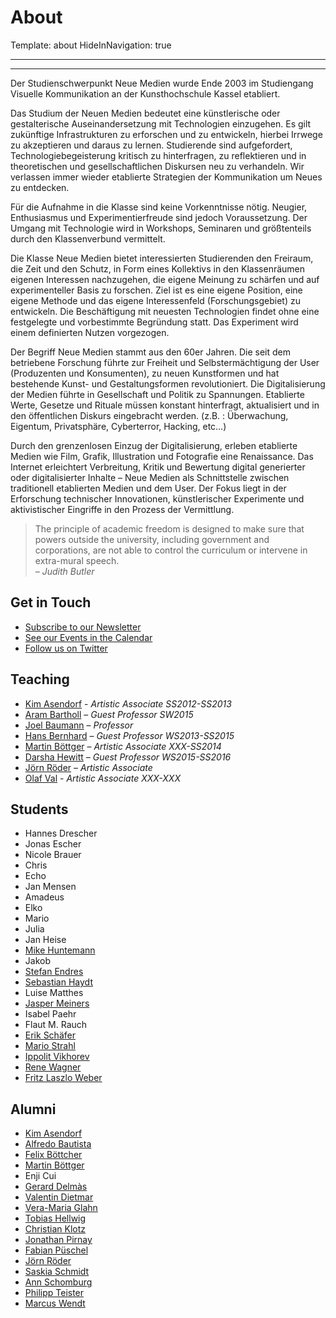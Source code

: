 # About

Template: about
HideInNavigation: true

---
---


Der Studienschwerpunkt Neue Medien wurde Ende 2003 im Studiengang Visuelle Kommunikation an der Kunsthochschule Kassel etabliert.

Das Studium der Neuen Medien bedeutet eine künstlerische oder gestalterische Auseinandersetzung mit Technologien einzugehen. Es gilt zukünftige Infrastrukturen zu erforschen und zu entwickeln, hierbei Irrwege zu akzeptieren und daraus zu lernen. Studierende sind aufgefordert, Technologiebegeisterung kritisch zu hinterfragen, zu reflektieren und in theoretischen und gesellschaftlichen Diskursen neu zu verhandeln. Wir verlassen immer wieder etablierte Strategien der Kommunikation um Neues zu entdecken.

Für die Aufnahme in die Klasse sind keine Vorkenntnisse nötig. Neugier, Enthusiasmus und Experimentierfreude sind jedoch Voraussetzung. Der Umgang mit Technologie wird in Workshops, Seminaren und größtenteils durch den Klassenverbund vermittelt.

Die Klasse Neue Medien bietet interessierten Studierenden den Freiraum, die Zeit und den Schutz, in Form eines Kollektivs in den Klassenräumen eigenen Interessen nachzugehen, die eigene Meinung zu schärfen und auf experimenteller Basis zu forschen. Ziel ist es eine eigene Position, eine eigene Methode und das eigene Interessenfeld (Forschungsgebiet) zu entwickeln. Die Beschäftigung mit neuesten Technologien findet ohne eine festgelegte und vorbestimmte Begründung statt. Das Experiment wird einem definierten Nutzen vorgezogen.

Der Begriff Neue Medien stammt aus den 60er Jahren. Die seit dem betriebene Forschung führte zur Freiheit und Selbstermächtigung der User (Produzenten und Konsumenten), zu neuen Kunstformen und hat bestehende Kunst- und Gestaltungsformen revolutioniert. Die Digitalisierung der Medien führte in Gesellschaft und Politik zu Spannungen. Etablierte Werte, Gesetze und Rituale müssen konstant hinterfragt, aktualisiert und in den öffentlichen Diskurs eingebracht werden. (z.B. : Überwachung, Eigentum, Privatsphäre, Cyberterror, Hacking, etc…)

Durch den grenzenlosen Einzug der Digitalisierung, erleben etablierte Medien wie Film, Grafik, Illustration und Fotografie eine Renaissance.  Das Internet erleichtert Verbreitung, Kritik und Bewertung digital generierter oder digitalisierter Inhalte – Neue Medien als Schnittstelle zwischen traditionell etablierten Medien und dem User. Der Fokus liegt in der Erforschung technischer Innovationen, künstlerischer Experimente und aktivistischer Eingriffe in den Prozess der Vermittlung.

> The principle of academic freedom is designed to make sure that powers outside the university, including government and corporations, are not able to control the curriculum or intervene in extra-mural speech.  
_– Judith Butler_


## Get in Touch

- [Subscribe to our Newsletter](http://newsletter.newmediakassel.com)
- [See our Events in the Calendar](http://calendar.newmediakassel.com)
- [Follow us on Twitter](http://twitter.com/nmkhk)


## Teaching

- [Kim Asendorf](http://kimasendorf.com) - _Artistic Associate SS2012-SS2013_
- [Aram Bartholl](http://datenform.de) – _Guest Professor SW2015_
- [Joel Baumann](http://joelbaumann.com)  – _Professor_
- [Hans Bernhard](http://ubermorgen.com) – _Guest Professor WS2013-SS2015_
- [Martin Böttger](http://www.tsaworks.com/) – _Artistic Associate XXX-SS2014_
- [Darsha Hewitt](http://darsha.org) – _Guest Professor WS2015-SS2016_
- [Jörn Röder](http://joernroeder.de) – _Artistic Associate_
- [Olaf Val](http://olafval.de) - _Artistic Associate XXX-XXX_

## Students

- Hannes Drescher
- Jonas Escher
- Nicole Brauer
- Chris
- Echo
- Jan Mensen
- Amadeus
- Elko
- Mario
- Julia
- Jan Heise
- [Mike Huntemann](http://mikehuntemann.de)
- Jakob
- [Stefan Endres](http://stefanendres.com)
- [Sebastian Haydt](http://derhintergrund.com)
- Luise Matthes
- [Jasper Meiners](http://jaspermeiners.com)
- Isabel Paehr
- Flaut M. Rauch
- [Erik Schäfer](http://fromerikwithlove.com)
- [Mario Strahl](http://mariostrahl.de)
- [Ippolit Vikhorev](http://ippolit.biz)
- [Rene Wagner](http://rene-wagner.tumblr.com)
- [Fritz Laszlo Weber](http://fritz-weber.de)


## Alumni

- [Kim Asendorf](http://kimasendorf.com)
- [Alfredo Bautista](http://www.bautista-ferreiro.de/)
- [Felix Böttcher](http://felixboettcher.de/)
- [Martin Böttger](http://www.tsaworks.com/)
- Enji Cui
- [Gerard Delmàs](https://twitter.com/gdelmas)
- [Valentin Dietmar](http://valentindietmar.com)
- [Vera-Maria Glahn](http://www.field.io)
- [Tobias Hellwig](http://tobiashellwig.de)
- [Christian Klotz](http://christianklotz.co.uk)
- [Jonathan Pirnay](http://johnnycrab.com)
- [Fabian Püschel](http://fabianpueschel.net/)
- [Jörn Röder](http://joernroeder.de)
- [Saskia Schmidt](http://www.saskiaschmidt.com/)
- [Ann Schomburg](http://www.annschomburg.info/)
- [Philipp Teister](http://localdataeatsthemachine.com/)
- [Marcus Wendt](http://field.io)


    
    
    
    
    
    
    
